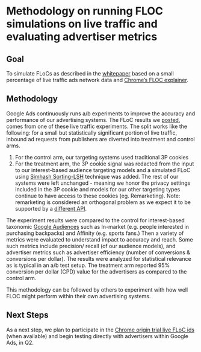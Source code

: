 # Methodology on running FLOC simulations on live traffic and evaluating advertiser metrics

## Goal

To simulate FLoCs as described in the [whitepaper](https://github.com/google/ads-privacy/blob/master/proposals/FLoC/FLOC-Whitepaper-Google.pdf) 
based on a small percentage of live traffic ads network data and [Chrome’s FLOC explainer](https://github.com/WICG/floc).

## Methodology

Google Ads continuously runs a/b experiments to improve the accuracy and performance of our advertising systems. 
The FLoC results we [posted](https://blog.google/products/ads-commerce/2021-01-privacy-sandbox/), 
comes from one of these live traffic experiments. 
The split works like the following: for a small but statistically significant portion of live traffic, 
inbound ad requests from publishers are diverted into treatment and control arms.
1. For the control arm, our targeting systems used traditional 3P cookies 
2. For the treatment arm, the 3P cookie signal was redacted from the input to our interest-based audience targeting models 
and a simulated FLoC using 
[Simhash Sorting-LSH](https://github.com/google/ads-privacy/raw/master/proposals/FLoC/FLOC-Whitepaper-Google.pdf) 
technique was added. 
The rest of our systems were left unchanged - meaning we honor the privacy settings included in the 3P cookie and models 
for our other targeting types continue to have access to these cookies (eg. Remarketing). 
Note: remarketing is considered an orthogonal problem as we expect it to be supported by a 
[different API](https://github.com/WICG/turtledove/blob/master/FLEDGE.md).

The experiment results were compared to the control for interest-based taxonomic
[Google Audiences](https://support.google.com/google-ads/answer/2497941) 
such as In-market 
(e.g. people interested in purchasing backpacks) and Affinity (e.g. sports fans.) 
Then a variety of metrics were evaluated to understand impact to accuracy and reach. 
Some such metrics include precision/ recall (of our audience models), and advertiser metrics such as advertiser efficiency 
(number of conversions & conversions per dollar). The results were analyzed for statistical relevance as is typical in an a/b test setup. 
The treatment arm reported 95% conversion per dollar (CPD) value for the advertisers as compared to the control arm. 

This methodology can be followed by others to experiment with how well FLOC might perform within their own advertising systems.

## Next Steps

As a next step, we plan to participate in the [Chrome origin trial live FLoC ids](https://developer.chrome.com/blog/privacy-sandbox-update-2021-jan/)
(when available) and begin testing directly 
with advertisers within Google Ads, in Q2.

